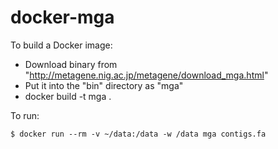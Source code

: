 # docker-mga

To build a Docker image:

* Download binary from "http://metagene.nig.ac.jp/metagene/download_mga.html"
* Put it into the "bin" directory as "mga"
* docker build -t mga .

To run:

    $ docker run --rm -v ~/data:/data -w /data mga contigs.fa
